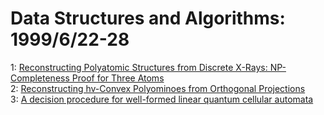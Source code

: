# Data Structures and Algorithms: 1999/6/22-28  
1: [Reconstructing Polyatomic Structures from Discrete X-Rays:  NP-Completeness Proof for Three Atoms](https://doi.org/10.48550/arXiv.cs/9906018)  
2: [Reconstructing hv-Convex Polyominoes from Orthogonal Projections](https://doi.org/10.48550/arXiv.cs/9906021)  
3: [A decision procedure for well-formed linear quantum cellular automata](https://doi.org/10.48550/arXiv.cs/9906024)  